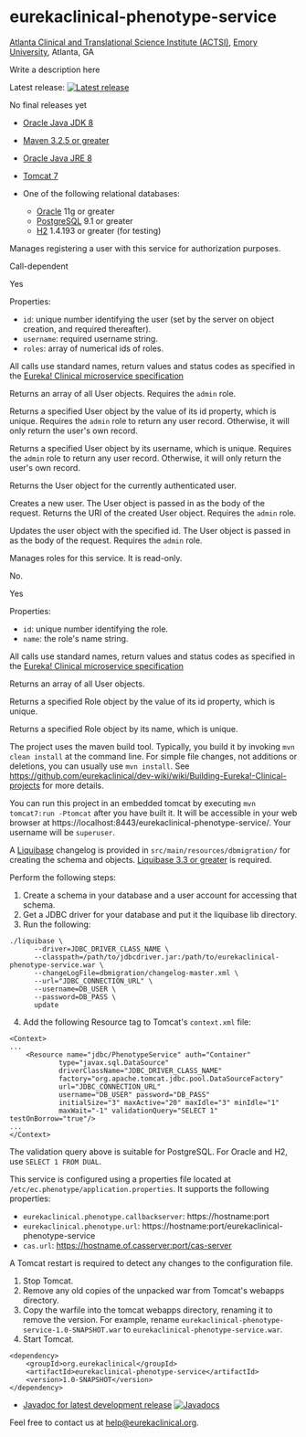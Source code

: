# eurekaclinical-phenotype-service
[Atlanta Clinical and Translational Science Institute (ACTSI)](http://www.actsi.org), [Emory University](http://www.emory.edu), Atlanta, GA

Write a description here

Latest release: [![Latest release](https://maven-badges.herokuapp.com/maven-central/org.eurekaclinical/eurekaclinical-phenotype-service/badge.svg)](https://maven-badges.herokuapp.com/maven-central/org.eurekaclinical/eurekaclinical-phenotype-service)

No final releases yet

* [Oracle Java JDK 8](http://www.oracle.com/technetwork/java/javase/overview/index.html)
* [Maven 3.2.5 or greater](https://maven.apache.org)

* [Oracle Java JRE 8](http://www.oracle.com/technetwork/java/javase/overview/index.html)
* [Tomcat 7](https://tomcat.apache.org)
* One of the following relational databases:
  * [Oracle](https://www.oracle.com/database/index.html) 11g or greater
  * [PostgreSQL](https://www.postgresql.org) 9.1 or greater
  * [H2](http://h2database.com) 1.4.193 or greater (for testing)


Manages registering a user with this service for authorization purposes.

Call-dependent

Yes

Properties:
* `id`: unique number identifying the user (set by the server on object creation, and required thereafter).
* `username`: required username string.
* `roles`: array of numerical ids of roles.

All calls use standard names, return values and status codes as specified in the [Eureka! Clinical microservice specification](https://github.com/eurekaclinical/dev-wiki/wiki/Eureka%21-Clinical-microservice-specification)

Returns an array of all User objects. Requires the `admin` role.

Returns a specified User object by the value of its id property, which is unique. Requires the `admin` role to return any user record. Otherwise, it will only return the user's own record.

Returns a specified User object by its username, which is unique. Requires the `admin` role to return any user record. Otherwise, it will only return the user's own record.

Returns the User object for the currently authenticated user.

Creates a new user. The User object is passed in as the body of the request. Returns the URI of the created User object. Requires the `admin` role.

Updates the user object with the specified id. The User object is passed in as the body of the request. Requires the `admin` role.

Manages roles for this service. It is read-only.

No.

Yes

Properties:
* `id`: unique number identifying the role.
* `name`: the role's name string.

All calls use standard names, return values and status codes as specified in the [Eureka! Clinical microservice specification](https://github.com/eurekaclinical/dev-wiki/wiki/Eureka%21-Clinical-microservice-specification)

Returns an array of all User objects.

Returns a specified Role object by the value of its id property, which is unique.

Returns a specified Role object by its name, which is unique.

The project uses the maven build tool. Typically, you build it by invoking `mvn clean install` at the command line. For simple file changes, not additions or deletions, you can usually use `mvn install`. See https://github.com/eurekaclinical/dev-wiki/wiki/Building-Eureka!-Clinical-projects for more details.

You can run this project in an embedded tomcat by executing `mvn tomcat7:run -Ptomcat` after you have built it. It will be accessible in your web browser at https://localhost:8443/eurekaclinical-phenotype-service/. Your username will be `superuser`.

A [Liquibase](http://www.liquibase.org) changelog is provided in `src/main/resources/dbmigration/` for creating the schema and objects. [Liquibase 3.3 or greater](http://www.liquibase.org/download/index.html) is required.

Perform the following steps:
1) Create a schema in your database and a user account for accessing that schema.
2) Get a JDBC driver for your database and put it the liquibase lib directory.
3) Run the following:
```
./liquibase \
      --driver=JDBC_DRIVER_CLASS_NAME \
      --classpath=/path/to/jdbcdriver.jar:/path/to/eurekaclinical-phenotype-service.war \
      --changeLogFile=dbmigration/changelog-master.xml \
      --url="JDBC_CONNECTION_URL" \
      --username=DB_USER \
      --password=DB_PASS \
      update
```
4) Add the following Resource tag to Tomcat's `context.xml` file:
```
<Context>
...
    <Resource name="jdbc/PhenotypeService" auth="Container"
            type="javax.sql.DataSource"
            driverClassName="JDBC_DRIVER_CLASS_NAME"
            factory="org.apache.tomcat.jdbc.pool.DataSourceFactory"
            url="JDBC_CONNECTION_URL"
            username="DB_USER" password="DB_PASS"
            initialSize="3" maxActive="20" maxIdle="3" minIdle="1"
            maxWait="-1" validationQuery="SELECT 1" testOnBorrow="true"/>
...
</Context>
```

The validation query above is suitable for PostgreSQL. For Oracle and H2, use
`SELECT 1 FROM DUAL`.

This service is configured using a properties file located at `/etc/ec.phenotype/application.properties`. It supports the following properties:
* `eurekaclinical.phenotype.callbackserver`: https://hostname:port
* `eurekaclinical.phenotype.url`: https://hostname:port/eurekaclinical-phenotype-service
* `cas.url`: https://hostname.of.casserver:port/cas-server

A Tomcat restart is required to detect any changes to the configuration file.

1) Stop Tomcat.
2) Remove any old copies of the unpacked war from Tomcat's webapps directory.
3) Copy the warfile into the tomcat webapps directory, renaming it to remove the version. For example, rename `eurekaclinical-phenotype-service-1.0-SNAPSHOT.war` to `eurekaclinical-phenotype-service.war`.
4) Start Tomcat.

```
<dependency>
    <groupId>org.eurekaclinical</groupId>
    <artifactId>eurekaclinical-phenotype-service</artifactId>
    <version>1.0-SNAPSHOT</version>
</dependency>
```

* [Javadoc for latest development release](http://javadoc.io/doc/org.eurekaclinical/eurekaclinical-phenotype-service) [![Javadocs](http://javadoc.io/badge/org.eurekaclinical/eurekaclinical-phenotype-service.svg)](http://javadoc.io/doc/org.eurekaclinical/eurekaclinical-phenotype-service)

Feel free to contact us at help@eurekaclinical.org.

